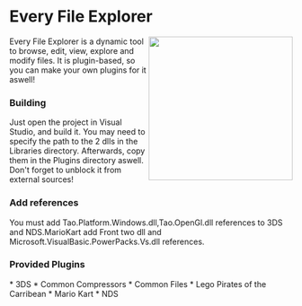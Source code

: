 Every File Explorer
===================
<img src="http://florian.nouwt.com/EFEIcon.png" height="256px" align="right"/>
Every File Explorer is a dynamic tool to browse, edit, view, explore and modify files. It is plugin-based, so you can make your own plugins for it aswell!

<h3>Building</h3>
Just open the project in Visual Studio, and build it. You may need to specify the path to the 2 dlls in the Libraries directory. Afterwards, copy them in the Plugins directory aswell. Don't forget to unblock it from external sources!
<h3>Add references</h3>
You must add Tao.Platform.Windows.dll,Tao.OpenGl.dll references to 3DS and NDS.MarioKart add Front two dll and Microsoft.VisualBasic.PowerPacks.Vs.dll references.
<h3>Provided Plugins</h3>
* 3DS
* Common Compressors
* Common Files
* Lego Pirates of the Carribean
* Mario Kart
* NDS
